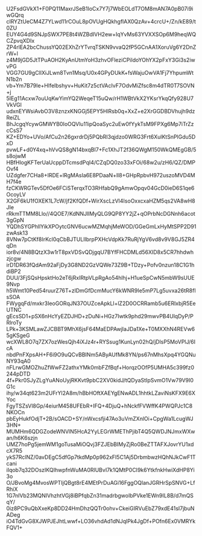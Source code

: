 U2FsdGVkX1+F0PQ11MaxrJSeB1IoCx7Y7j7WbEOLdT7OM8mAN7A0pB07i9iwGQrq
clRYZtUeCM4Z7YLwd11rCOuL8pOVUgHQkhgflAX0QzAv+4crcU+/Zn/kE89/t0ZU
EUY4G4d9SNJpSWX7PE8t4WZBdIVH2ew+IqYvMs63YVXXSOp6M9heqWQCZpvqXDIx
ZP4rlEA2bcChussYQ02EXhZrYTvrqTSKN9vvaQ2fP5GCnAA1XoruVg6Y2DnZrW+l
z4M9jGD5JtTPuAOH2KyAnUtmYoH3zhvOFleziCPiIdoYOhYX2pFxY3Gi3s2iwvPG
VGG7GU9gClIXiJLwn8Tvn1Msq/U0x4GPyDUkK+fsWajuOwVA1Fj7YhpumWtN1b2n
vb+Ym7B79Ie+Hlfelbshyv+HuKit7z5ctVAcIvF7OdvMiZfsc8m4dTR0T7SOVN+j
5IEg11Acxw7ouUqKwYimYQ2WeqeT15uQw/rH1WBtVkX2YKsrYkqQfy928U7VkVGl
udxnEYWsiAvbO3V8znzxKNGGj5EPY5HlRsb0q+XxZ+e2XrGGDBDVhujh9dzReiZL
BhJcgqYcywGMWYB0IoOQVlu11ipQoaSyc2uEw0fYykTsM9FPXg6Mp7iTrZzcCsS7
KZ+EDYo+UVo/AfCu2n26gxrdrDj5PQbRI3qjdzo0WRG3Frt6XulKtSnPlGdu5DxD
pvwLF+d0Y4xq+hVvQS8gN14bxqBI7+Fc1XhJT2f36QWgM150WkQMEgGB/5s8ojwM
HBfHlogKFTerUaUcppDTcmsdPqI4/CZqDQ0zo33xFOi/68w2u/zH6/QZ/DMPOvf4
UZdgfer7CHa8+IRDE+lRgMAsIa6E8PDaaN+ll8+GHpRpbvH972uszoMVD4MH7f4e
fzCKWRGTev5DfOe6FCiSTerqxTO3RHfabQ9gAmwOpqv04GcD0ieD6S1qe6OcoyLV
X2GF6kU1fOXEK1L7cW/jf2KfQDf+WirXscLzVI4IsoOxxcxaHZM5qs2VA8wH8JIe
rRkmTTMM8Llo//4QOE7/KdNNJllMyQLG9QP8YY2jZ+qOPrbNcDGNnh6acot3gGpN
YQDhSYGPhllYikXPOytcGNV6ucwMZMqhjMeWOD/GGeGmLxHyMtSPP2D91zwAsk13
8VNw7pCtKf8IrKcl0qCbBJTULlIbrpPXHcVdpKk7RuRjYgV6vd8v9V8GJ5ZR4qDn
ior8v/4N8BQtzX3w1rT8pxVDSvQDjgqU7BYfFHCDMLd56XID8x5CR7hhdwhzjcgw
irD1DR63fQdAm92aFjDy3G8ND2GzVQWe73Z9B+TDzy+Pofv0nzun18C1G1hdiBP2
DUU/3FjSQsHpsktHo2eT6jRxIRtpVLpRgAo54hlhj+H1ueSpCwN5mbW9sUUE9Nvp
h5Wmt10Ped54ruurZ76T+zlDmGfDcmMucY6kWNR9Ie5mP7Lg5uvxa26tR8flsSOA
FWygqFd/mxkr3IeoGORqJN37OUZceApkLl+lZ2D0OCRRamb5u6ERlxbjR5EeUTNC
gEcsSD1+pSX6nHcYyEZDJHD+zDuNi+HGz7Iwtk9phd29mwvPB4UlqDyP/PRlroTy
LPk+3KSMLawZJCBBT9MhX6jsF64MaEDPAwjIaJDa1Xe+T0MXXhN4REVw65gKSgeG
wcXWL8O7q7ZX7ozWesQjh4iXJz4r+RYSsug1KunLyn02hQ/jDlsP5MoVPlJ/6IcA
nbdPnFXpsAH+F6i9O9uQCvBBINm5AByAUfMk8YN/ps67nMhsXpq4YGQNuNY93qA0
nFLrwGMOZhuZfWwFZ2athxYMk0mbFZfBqf+HorqzOOfP5UMHA5c399fz0244pDTD
4f+Pkr0SJyZLgYuANoUyjRKKvt9pbC2XV0kidJ/tQDyaStIpSvmO1Vw79V9I0G1c
ihy/w34qt623m2UFrYl2A8m/hBbHOftXAEYgENwADL1hhtkLZaviNsKFX9E6XYoc
FgyTSZsVl8Gp/4eiurM458UFEbR+IFQ+4DjuQ+hNckfFVWffK4PWQPJc1C8NKOCn
pbEyHukfOdjT+2B/sOACD+SY/nWxcsfji47Ao3uVmZXnlOi+CpgWa1LcugWJ3HN+
MUMHm6QDGZodeWNVlN5HcA2YyLEGrWMEThPjibT4Q5QWDJNJmxWXwan/h6K6szjn
UMZ7hoPg5jemWM1goTusaMiOQvj3FZJEbBIMyZjRo0BeZTTAFXJovrYU1xdcX7R5
ykS7RclNZ/0avDEgC5dfGp7tkdMp0p962xFI5C1Aj5DrbmbwzHQhNJkCwF1Tcani
iIqob7q32DOszIKQIhwpfnWuMA0RlUBvI7k1QMtP0CI9k6YtkfnkHwiXdHP8Yi3o
O/JBvoMg4MvosWPTIjQBgt8rE4MEtPrDuAGi16FggOQlanJGRHrSpSNVG+LfRhiX
1G7nlVb23MQNIVhzhtVGj8iBPfqbZn31madrbgwoIbPVke1EWn9IL8B/d7mQSqY/
0iz8PC9uQbXxeKp8DD24HmDhzQQTr0ohv+CkeiGIRVuEbZ79xdE41sI7jbuNADeg
iO4TdGvG8XJWPJEJhtLwwf+LO36vhdAd1dNJqlPk4JgDf+POfn6Ex0VMRYkFQV1+

